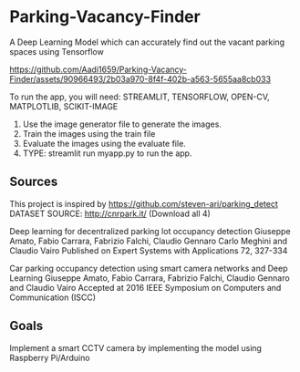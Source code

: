 # Parking-Vacancy-Finder
A Deep Learning Model which can accurately find out the vacant parking spaces using Tensorflow

https://github.com/Aadi1659/Parking-Vacancy-Finder/assets/90966493/2b03a970-8f4f-402b-a563-5655aa8cb033

To run the app, you will need:
STREAMLIT, TENSORFLOW, OPEN-CV, MATPLOTLIB, SCIKIT-IMAGE

<ol>
  <li>Use the image generator file to generate the images.</li>
  <li>Train the images using the train file</li>
  <li>Evaluate the images using the evaluate file.</li>
  <li>TYPE: streamlit run myapp.py to run the app.</li>
</ol>


## Sources
This project is inspired by https://github.com/steven-ari/parking_detect
DATASET SOURCE: http://cnrpark.it/ (Download all 4)

Deep learning for decentralized parking lot occupancy detection
Giuseppe Amato, Fabio Carrara, Fabrizio Falchi, Claudio Gennaro Carlo Meghini and Claudio Vairo
Published on Expert Systems with Applications 72, 327-334

Car parking occupancy detection using smart camera networks and Deep Learning
Giuseppe Amato, Fabio Carrara, Fabrizio Falchi, Claudio Gennaro and Claudio Vairo
Accepted at 2016 IEEE Symposium on Computers and Communication (ISCC)

## Goals
Implement a smart CCTV camera by implementing the model using Raspberry Pi/Arduino

